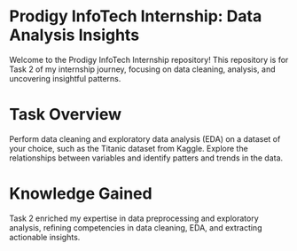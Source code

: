 # Prodigy InfoTech Internship: Data Analysis Insights

Welcome to the Prodigy InfoTech Internship repository! This repository is for Task 2 of my internship journey, focusing on data cleaning, analysis, and uncovering insightful patterns.

# Task Overview

Perform data cleaning and exploratory data analysis (EDA) on a dataset of your choice, such as the Titanic dataset from Kaggle. Explore the relationships between variables and identify patters and trends in the data.

# Knowledge Gained

Task 2 enriched my expertise in data preprocessing and exploratory analysis, refining competencies in data cleaning, EDA, and extracting actionable insights.
